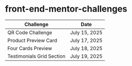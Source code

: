 # front-end-mentor-challenges

| Challenge | Date |
| --------  | ------- |
| QR Code Challenge | July 15, 2025 |
| Product Preview Card | July 17, 2025 |
| Four Cards Preview | July 18, 2025 |
| Testimonials Grid Section | July 19, 2025 |
